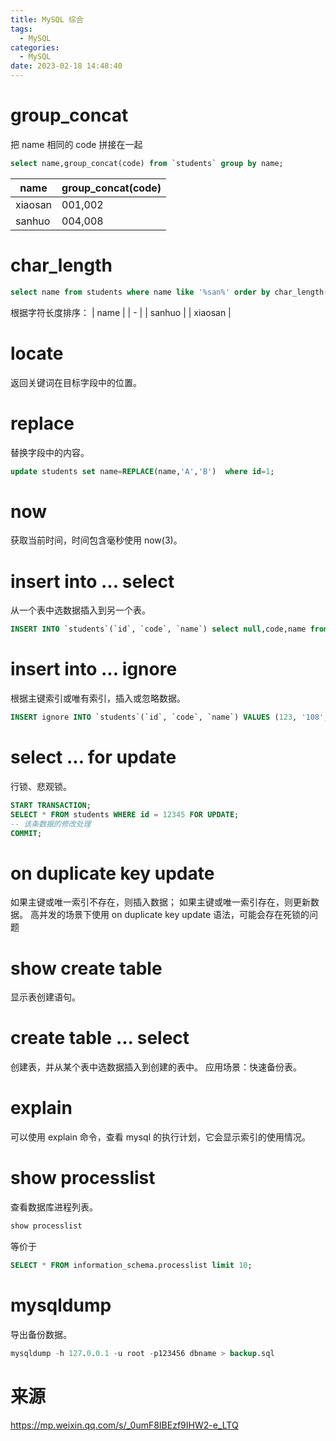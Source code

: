 ```yaml
---
title: MySQL 综合
tags:
  - MySQL
categories:
  - MySQL
date: 2023-02-18 14:48:40
---
```


# group_concat

把 name 相同的 code 拼接在一起

```sql
select name,group_concat(code) from `students` group by name;
```

| name    | group_concat(code) |
| ------- | ------------------ |
| xiaosan | 001,002            |
| sanhuo  | 004,008            |

# char_length

```sql
select name from students where name like '%san%' order by char_length(name);
```

根据字符长度排序：
| name |
| - |
| sanhuo |
| xiaosan |

# locate

返回关键词在目标字段中的位置。

# replace

替换字段中的内容。

```sql
update students set name=REPLACE(name,'A','B')  where id=1;
```

# now

获取当前时间，时间包含毫秒使用 now(3)。

# insert into ... select

从一个表中选数据插入到另一个表。

```sql
INSERT INTO `students`(`id`, `code`, `name`) select null,code,name from `student_infos` where code in ('004','005');
```

# insert into ... ignore

根据主键索引或唯有索引，插入或忽略数据。

```sql
INSERT ignore INTO `students`(`id`, `code`, `name`) VALUES (123, '108', '苏三');
```

# select ... for update

行锁、悲观锁。

```sql
START TRANSACTION;
SELECT * FROM students WHERE id = 12345 FOR UPDATE;
-- 该条数据的修改处理
COMMIT;
```

# on duplicate key update

如果主键或唯一索引不存在，则插入数据；
如果主键或唯一索引存在，则更新数据。
高并发的场景下使用 on duplicate key update 语法，可能会存在死锁的问题

# show create table

显示表创建语句。

# create table ... select

创建表，并从某个表中选数据插入到创建的表中。
应用场景：快速备份表。

# explain

可以使用 explain 命令，查看 mysql 的执行计划，它会显示索引的使用情况。

# show processlist

查看数据库进程列表。

```sql
show processlist
```

等价于

```sql
SELECT * FROM information_schema.processlist limit 10;
```

# mysqldump

导出备份数据。

```sql
mysqldump -h 127.0.0.1 -u root -p123456 dbname > backup.sql
```

# 来源

https://mp.weixin.qq.com/s/_0umF8IBEzf9IHW2-e_LTQ
